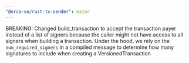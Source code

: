 ```yaml
---
"@orca-so/rust-tx-sender": major
---
```


BREAKING: Changed build_transaction to accept the transaction payer instead of a list of signers because the caller might not have access to all signers when building a transaction. Under the hood, we rely on the `num_required_signers` in a compiled message to determine how many signatures to include when creating a VersionedTransaction
